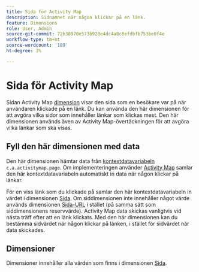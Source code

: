 ```yaml
---
title: Sida för Activity Map
description: Sidnamnet när någon klickar på en länk.
feature: Dimensions
role: User, Admin
source-git-commit: 72b38970e573b928e4dc4a8c8efdbfb753be0f4e
workflow-type: tm+mt
source-wordcount: '189'
ht-degree: 3%

---
```


# Sida för Activity Map

Sidan Activity Map [dimension](overview.md) visar den sida som en besökare var på när användaren klickade på en länk. Du kan använda den här dimensionen för att avgöra vilka sidor som innehåller länkar som klickas mest. Den här dimensionen används även av Activity Map-övertäckningen för att avgöra vilka länkar som ska visas.

## Fyll den här dimensionen med data

Den här dimensionen hämtar data från [kontextdatavariabeln &#x200B;](/help/implement/vars/page-vars/contextdata.md) `c.a.activitymap.page`. Om implementeringen använder [Activity Map](/help/analyze/activity-map/overview.md) samlar den här kontextdatavariabeln automatiskt in data när någon klickar på länkar.

För en viss länk som du klickade på samlar den här kontextdatavariabeln in värdet i dimensionen [Sida](page.md). Om siddimensionen inte innehåller något värde används dimensionen [Sida-URL](page-url.md) i stället (på samma sätt som siddimensionens reservvärde). Activity Map data skickas vanligtvis vid nästa träff efter att en länk klickats. Med den här dimensionen kan du bestämma sidvärdet när någon klickar på länken, i stället för sidvärdet när data skickades.

## Dimensioner

Dimensioner innehåller alla värden som finns i dimensionen [Sida](page.md).
